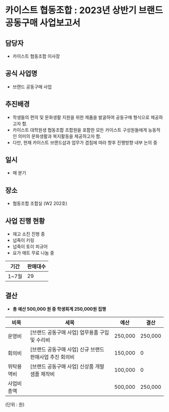 카이스트 협동조합 : 2023년 상반기 브랜드 공동구매 사업보고서
======

## 담당자
- 카이스트 협동조합 이사장

## 공식 사업명
- 브랜드 공동구매 사업

## 추진배경
- 학생들의 편의 및 문화생활 지원을 위한 제품을 발굴하여 공동구매 형식으로 제공하고자 함.
- 카이스트 대학원생 협동조합 조합원을 포함한 모든 카이스트 구성원들에게 능동적인 의미의 문화생활과 복지활동을 제공하고자 함. 
- 다만, 현재 카이스트 브랜드샵과 업무가 겹침에 따라 향후 진행방향 내부 논의 중
## 일시
- 매 분기

## 장소
- 협동조합 조합실 (W2 202호)

## 사업 진행 현황 
- 재고 소진 진행 중
- 넙죽이 키링
- 넙죽이 토이 피규어
- 요가 매트 무료 나눔 중


| 기간 | 판매대수 |
|---|---|
|1~7월| 29 |
 


## 결산
- **총 예산 500,000 원 중 학생회계 250,000원 집행**

|  비목  |  세목  |  예산  |  결산  |
|---|---|---|---|
| 운영비 | [브랜드 공동구매 사업] 업무용품 구입 및 수리비 | 250,000 | 250,000 |
| 회의비 | [브랜드 공동구매 사업] 신규 브랜드 판매사업 추진 회의비 | 150,000 | 0 |
| 위탁용역비 | [브랜드 공동구매 사업] 신상품 개발 샘플 제작비 | 100,000 | 0 |
| 사업비 총액 |  | 500,000 | 250,000 |

(단위 : 원)
